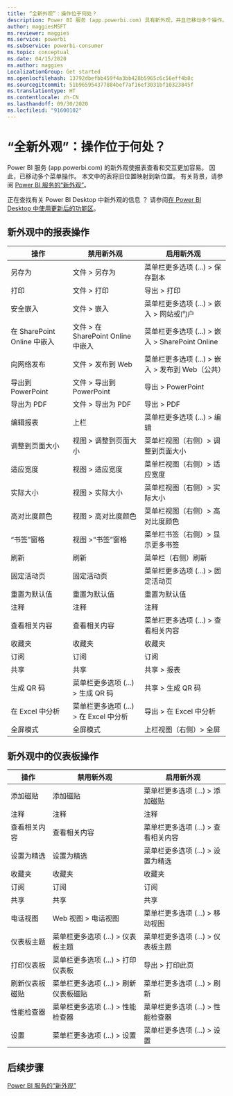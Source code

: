 ```yaml
---
title: “全新外观”：操作位于何处？
description: Power BI 服务 (app.powerbi.com) 具有新外观，并且已移动多个操作。 本文提供了将旧位置映射到新位置的表。
author: maggiesMSFT
ms.reviewer: maggies
ms.service: powerbi
ms.subservice: powerbi-consumer
ms.topic: conceptual
ms.date: 04/15/2020
ms.author: maggies
LocalizationGroup: Get started
ms.openlocfilehash: 13792dbefbb459f4a3bb428b5965c6c56eff4b8c
ms.sourcegitcommit: 51b965954377884bef7af16ef3031bf10323845f
ms.translationtype: HT
ms.contentlocale: zh-CN
ms.lasthandoff: 09/30/2020
ms.locfileid: "91600102"
---
```

# <a name="the-new-look-where-did-the-actions-go"></a>“全新外观”：操作位于何处？

Power BI 服务 (app.powerbi.com) 的新外观使报表查看和交互更加容易。 因此，已移动多个菜单操作。 本文中的表将旧位置映射到新位置。 有关背景，请参阅 [Power BI 服务的“新外观”](service-new-look.md)。

正在查找有关 Power BI Desktop 中新外观的信息  ？ 请参阅[在 Power BI Desktop 中使用更新后的功能区](../create-reports/desktop-ribbon.md)。

## <a name="report-actions-in-the-new-look"></a>新外观中的报表操作

|操作  |禁用新外观  |启用新外观  |
|---------|---------|---------|
| 另存为 | 文件 > 另存为  | 菜单栏更多选项 (...) > 保存副本 |
| 打印 | 文件 > 打印 | 导出 > 打印 |
| 安全嵌入 | 文件 > 嵌入 | 菜单栏更多选项 (...) > 嵌入 > 网站或门户 |
| 在 SharePoint Online 中嵌入 | 文件 > 在 SharePoint Online 中嵌入 | 菜单栏更多选项 (...) > 嵌入 > SharePoint Online |
| 向网络发布 | 文件 > 发布到 Web | 菜单栏更多选项 (...) > 嵌入 > 发布到 Web（公共） |
| 导出到 PowerPoint | 文件 > 导出到 PowerPoint | 导出 > PowerPoint |
| 导出为 PDF | 文件 > 导出为 PDF | 导出 > PDF |
|编辑报表  | 上栏   | 菜单栏更多选项 (...) > 编辑 |
| 调整到页面大小 | 视图 > 调整到页面大小 | 菜单栏视图（右侧）> 调整到页面大小 |
| 适应宽度 | 视图 > 适应宽度 | 菜单栏视图（右侧）> 适应宽度 |
| 实际大小 | 视图 > 实际大小 | 菜单栏视图（右侧）> 实际大小 |
| 高对比度颜色 | 视图 > 高对比度颜色 | 菜单栏视图（右侧）> 高对比度颜色 |
| “书签”窗格 | 视图 >“书签”窗格 |  菜单栏书签（右侧）> 显示更多书签 |
| 刷新 | 刷新 | 菜单栏（右侧）刷新 |
| 固定活动页 | 固定活动页 | 菜单栏更多选项 (...) > 固定活动页 |
| 重置为默认值 | 重置为默认值 | 重置为默认值 |
| 注释 | 注释 | 注释 |
| 查看相关内容 | 查看相关内容 | 菜单栏更多选项 (...) > 查看相关内容 |
| 收藏夹 | 收藏夹 | 收藏夹 |
| 订阅 | 订阅 |订阅 |
| 共享 | 共享 | 共享 > 报表 |
| 生成 QR 码 | 菜单栏更多选项 (...) > 生成 QR 码 | 共享 > 生成 QR 码 |
| 在 Excel 中分析 | 菜单栏更多选项 (...) > 在 Excel 中分析 | 导出 > 在 Excel 中分析 |
| 全屏模式 | 全屏模式 | 上栏视图（右侧）> 全屏 |

## <a name="dashboard-actions-in-the-new-look"></a>新外观中的仪表板操作

|操作  |禁用新外观  |启用新外观  |
|---------|---------|---------|
| 添加磁贴 | 添加磁贴 | 菜单栏更多选项 (...) > 添加磁贴 |
| 注释 | 注释 | 注释 |
| 查看相关内容 | 查看相关内容 | 菜单栏更多选项 (...) > 查看相关内容 |
| 设置为精选 | 设置为精选| 菜单栏更多选项 (...) > 设置为精选|
| 收藏夹 | 收藏夹 | 收藏夹 |
| 订阅 | 订阅 |订阅 |
| 共享 | 共享 | 共享 |
| 电话视图 | Web 视图 > 电话视图 | 菜单栏更多选项 (...) > 移动视图 |
| 仪表板主题 | 菜单栏更多选项 (...) > 仪表板主题 | 菜单栏更多选项 (...) > 仪表板主题 |
| 打印仪表板 | 菜单栏更多选项 (...) > 打印仪表板 | 导出 > 打印此页 |
| 刷新仪表板磁贴 | 菜单栏更多选项 (...) > 刷新仪表板磁贴 | 菜单栏更多选项 (...) > 刷新 |
| 性能检查器 | 菜单栏更多选项 (...) > 性能检查器 | 菜单栏更多选项 (...) > 性能检查器 |
| 设置 | 菜单栏更多选项 (...) > 设置 | 菜单栏更多选项 (...) > 设置 |

## <a name="next-steps"></a>后续步骤

[Power BI 服务的“新外观”](service-new-look.md)
